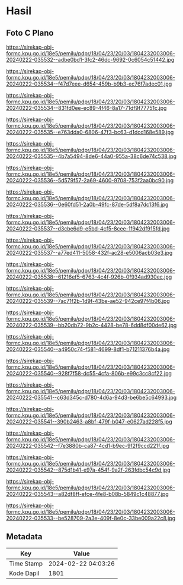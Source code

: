 # Hasil

## Foto C Plano

https://sirekap-obj-formc.kpu.go.id/18e5/pemilu/pdpr/18/04/23/20/03/1804232003006-20240222-035532--adbe0bd1-3fc2-46dc-9692-0c6054c51442.jpg

https://sirekap-obj-formc.kpu.go.id/18e5/pemilu/pdpr/18/04/23/20/03/1804232003006-20240222-035534--f47d7eee-d654-459b-b9b3-ec76f7adec01.jpg

https://sirekap-obj-formc.kpu.go.id/18e5/pemilu/pdpr/18/04/23/20/03/1804232003006-20240222-035534--831fd0ee-ec89-4f46-8a17-71df9f77751c.jpg

https://sirekap-obj-formc.kpu.go.id/18e5/pemilu/pdpr/18/04/23/20/03/1804232003006-20240222-035535--e763dda0-6806-47f3-bc63-d1dcd168e589.jpg

https://sirekap-obj-formc.kpu.go.id/18e5/pemilu/pdpr/18/04/23/20/03/1804232003006-20240222-035535--4b7a5494-8de6-44a0-955a-38c6de74c538.jpg

https://sirekap-obj-formc.kpu.go.id/18e5/pemilu/pdpr/18/04/23/20/03/1804232003006-20240222-035536--5d579f57-2a69-4600-9708-753f2aa0bc90.jpg

https://sirekap-obj-formc.kpu.go.id/18e5/pemilu/pdpr/18/04/23/20/03/1804232003006-20240222-035536--0e60fd51-2a0b-49fc-87de-5df8a7dc13f6.jpg

https://sirekap-obj-formc.kpu.go.id/18e5/pemilu/pdpr/18/04/23/20/03/1804232003006-20240222-035537--d3cbe6d9-e5bd-4cf5-8cee-1f942df915fd.jpg

https://sirekap-obj-formc.kpu.go.id/18e5/pemilu/pdpr/18/04/23/20/03/1804232003006-20240222-035537--a77ed411-5058-432f-ac28-e5006acb03e3.jpg

https://sirekap-obj-formc.kpu.go.id/18e5/pemilu/pdpr/18/04/23/20/03/1804232003006-20240222-035538--61216ef5-6763-4c4f-926b-0f934ad930ec.jpg

https://sirekap-obj-formc.kpu.go.id/18e5/pemilu/pdpr/18/04/23/20/03/1804232003006-20240222-035539--7ac71f2b-1d9f-43be-ae52-942ce97f4b06.jpg

https://sirekap-obj-formc.kpu.go.id/18e5/pemilu/pdpr/18/04/23/20/03/1804232003006-20240222-035539--bb20db72-9b2c-4428-be78-6dd8df00de62.jpg

https://sirekap-obj-formc.kpu.go.id/18e5/pemilu/pdpr/18/04/23/20/03/1804232003006-20240222-035540--a4950c74-f581-4699-8df1-b71211376b4a.jpg

https://sirekap-obj-formc.kpu.go.id/18e5/pemilu/pdpr/18/04/23/20/03/1804232003006-20240222-035540--928f7f58-dc55-4cfa-806b-e99c3cc8cf22.jpg

https://sirekap-obj-formc.kpu.go.id/18e5/pemilu/pdpr/18/04/23/20/03/1804232003006-20240222-035541--c63d345c-d780-4d6a-94d3-be6be5c64993.jpg

https://sirekap-obj-formc.kpu.go.id/18e5/pemilu/pdpr/18/04/23/20/03/1804232003006-20240222-035541--390b2463-a8bf-479f-b047-e0627ad228f5.jpg

https://sirekap-obj-formc.kpu.go.id/18e5/pemilu/pdpr/18/04/23/20/03/1804232003006-20240222-035542--f7e3880b-ca87-4cd1-b9ec-9f2f9ccd221f.jpg

https://sirekap-obj-formc.kpu.go.id/18e5/pemilu/pdpr/18/04/23/20/03/1804232003006-20240222-035542--875d1b41-e97a-454f-9a2f-263fdbc54c9d.jpg

https://sirekap-obj-formc.kpu.go.id/18e5/pemilu/pdpr/18/04/23/20/03/1804232003006-20240222-035543--a82df8ff-efce-4fe8-b08b-5849c1c48877.jpg

https://sirekap-obj-formc.kpu.go.id/18e5/pemilu/pdpr/18/04/23/20/03/1804232003006-20240222-035533--be528709-2a3e-409f-8e0c-33be009a22c8.jpg


## Metadata

| Key        | Value               |
| ---------- | ------------------- |
| Time Stamp | 2024-02-22 04:03:26 |
| Kode Dapil | 1801                |



